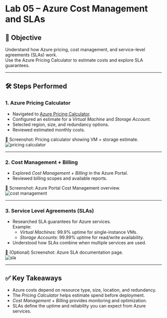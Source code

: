 # Lab 05 – Azure Cost Management and SLAs

## 🎯 Objective
Understand how Azure pricing, cost management, and service-level agreements (SLAs) work.  
Use the Azure Pricing Calculator to estimate costs and explore SLA guarantees.

---

## 🛠️ Steps Performed

### 1. Azure Pricing Calculator
- Navigated to [Azure Pricing Calculator](https://azure.microsoft.com/pricing/calculator/).
- Configured an estimate for a *Virtual Machine* and *Storage Account*.
- Selected region, size, and redundancy options.
- Reviewed estimated monthly costs.

📸 Screenshot: Pricing calculator showing VM + storage estimate.  
![pricing calculator](screenshots/pricing-calculator.png)

---

### 2. Cost Management + Billing
- Explored *Cost Management + Billing* in the Azure Portal.
- Reviewed billing scopes and available reports.

📸 Screenshot: Azure Portal Cost Management overview.  
![cost management](screenshots/cost-management.png)

---

### 3. Service Level Agreements (SLAs)
- Researched SLA guarantees for Azure services.  
  Example:  
  - *Virtual Machines*: 99.9% uptime for single-instance VMs.  
  - *Storage Accounts*: 99.99% uptime for read/write availability.  
- Understood how SLAs combine when multiple services are used.

📸 (Optional) Screenshot: Azure SLA documentation page.  
![sla](screenshots/sla.png)

---

## ✅ Key Takeaways
- Azure costs depend on resource type, size, location, and redundancy.  
- The *Pricing Calculator* helps estimate spend before deployment.  
- *Cost Management + Billing* provides monitoring and optimization.  
- SLAs define the uptime and reliability you can expect from Azure services.
